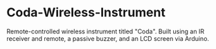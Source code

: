 # Coda-Wireless-Instrument
Remote-controlled wireless instrument titled "Coda". Built using an IR receiver and remote, a passive buzzer, and an LCD screen via Arduino.
